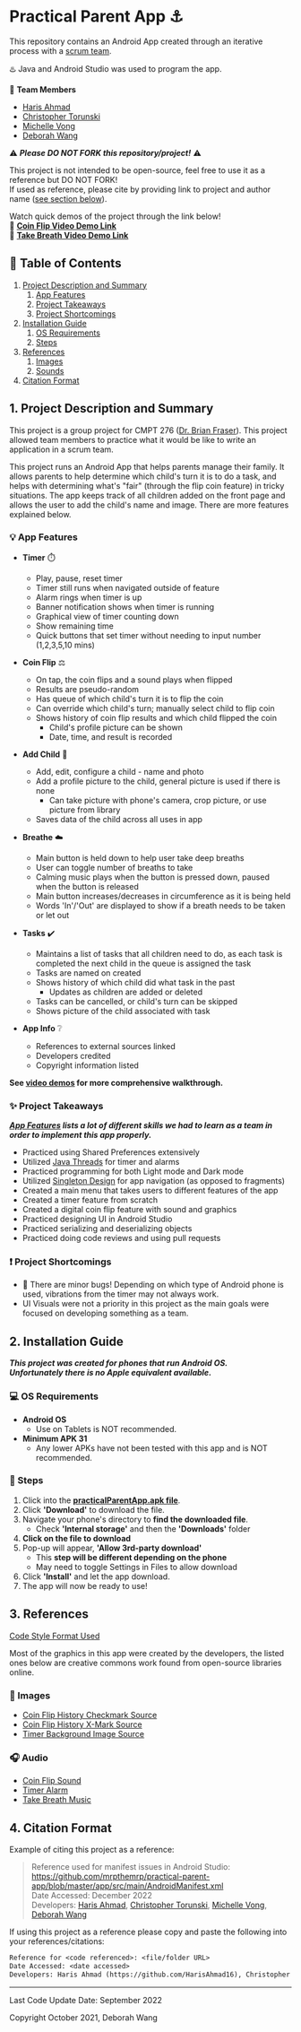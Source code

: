 # Practical Parent App :anchor:

This repository contains an Android App created through an iterative process with a [scrum team](https://www.scrum.org/resources/what-is-scrum).

:hotsprings: Java and Android Studio was used to program the app.

:mechanical_arm: **Team Members**  
- [Haris Ahmad](https://github.com/HarisAhmad16)
- [Christopher Torunski](https://github.com/cjtorunski)
- [Michelle Vong](https://github.com/michvong)
- [Deborah Wang](https://github.com/mrpthemrp)

:warning: ***Please DO NOT FORK this repository/project!*** :warning:

This project is not intended to be open-source, feel free to use it as a reference but DO NOT FORK!  
If used as reference, please cite by providing link to project and author name ([see section below](#4-citation-format)).

  
Watch quick demos of the project through the link below!                                    
:vhs: **[Coin Flip Video Demo Link](https://youtu.be/PORlo32tJWc)**   
:vhs: **[Take Breath Video Demo Link](https://youtu.be/gypqse71jmA)**

## :bookmark_tabs: Table of Contents
1. [Project Description and Summary](#1-project-description-and-summary)
   1. [App Features](#bulb-app-features)
   2. [Project Takeaways](#sparkles-project-takeaways)
   3. [Project Shortcomings](#exclamation-project-shortcomings)
2. [Installation Guide](#2-installation-guide)
   1. [OS Requirements](#computer-os-requirements)
   2. [Steps](#memo-steps)
3. [References](#3-references)
    1. [Images](#art-images)
    2. [Sounds](#headphones-audio)
4. [Citation Format](#4-citation-format)

## 1. Project Description and Summary

This project is a group project for CMPT 276 ([Dr. Brian Fraser](https://opencoursehub.cs.sfu.ca/bfraser/grav-cms)). This project allowed team members to practice what it would be like to write an application in a scrum team.

This project runs an Android App that helps parents manage their family. It allows parents to help determine which child's turn it is to do a task, and helps with determining what's "fair" (through the flip coin feature) in tricky situations. The app keeps track of all children added on the front page and allows the user to add the child's name and image. There are more features explained below.

### :bulb: App Features
- **Timer** :stopwatch:
	- Play, pause, reset timer
	- Timer still runs when navigated outside of feature
	- Alarm rings when timer is up
	- Banner notification shows when timer is running
	- Graphical view of timer counting down
	- Show remaining time
	- Quick buttons that set timer without needing to input number (1,2,3,5,10 mins)

- **Coin Flip** :balance_scale:
	- On tap, the coin flips and a sound plays when flipped
	- Results are pseudo-random
	- Has queue of which child's turn it is to flip the coin
	- Can override which child's turn; manually select child to flip coin
	- Shows history of coin flip results and which child flipped the coin
		- Child's profile picture can be shown
		- Date, time, and result is recorded

- **Add Child** :child:
	- Add, edit, configure a child - name and photo
	- Add a profile picture to the child, general picture is used if there is none
		- Can take picture with phone's camera, crop picture, or use picture from library
	- Saves data of the child across all uses in app
	
- **Breathe** :cloud:
	- Main button is held down to help user take deep breaths
	- User can toggle number of breaths to take
	- Calming music plays when the button is pressed down, paused when the button is released
	- Main button increases/decreases in circumference as it is being held
	- Words 'In'/'Out' are displayed to show if a breath needs to be taken or let out

- **Tasks** :heavy_check_mark:
	- Maintains a list of tasks that all children need to do, as each task is completed the next child in the queue is assigned the task
	- Tasks are named on created
	- Shows history of which child did what task in the past
		- Updates as children are added or deleted
	- Tasks can be cancelled, or child's turn can be skipped
	- Shows picture of the child associated with task
	
- **App Info** :grey_question:
	- References to external sources linked
	- Developers credited
	- Copyright information listed

**See [video demos](#practical-parent-app-anchor) for more comprehensive walkthrough.**

### :sparkles: Project Takeaways

***[App Features](#bulb-app-features) lists a lot of different skills we had to learn as a team in order to implement this app properly.***

- Practiced using Shared Preferences extensively
- Utilized [Java Threads](https://www.geeksforgeeks.org/java-threads/) for timer and alarms
- Practiced programming for both Light mode and Dark mode
- Utilized [Singleton Design](https://en.wikipedia.org/wiki/Singleton_pattern) for app navigation (as opposed to fragments)
- Created a main menu that takes users to different features of the app 
- Created a timer feature from scratch
- Created a digital coin flip feature with sound and graphics
- Practiced designing UI in Android Studio
- Practiced serializing and deserializing objects
- Practiced doing code reviews and using pull requests

### :exclamation: Project Shortcomings

- :lady_beetle: There are minor bugs! Depending on which type of Android phone is used, vibrations from the timer may not always work.
- UI Visuals were not a priority in this project as the main goals were focused on developing something as a team.

## 2. Installation Guide
***This project was created for phones that run Android OS.**  
**Unfortunately there is no Apple equivalent available.***

### :computer: OS Requirements
- **Android OS**
	- Use on Tablets is NOT recommended. 
- **Minimum APK 31**
  - Any lower APKs have not been tested with this app and is NOT recommended.

### :memo: Steps

1. Click into the **[practicalParentApp.apk file](/practicalParentApp.apk)**.
2. Click **'Download'** to download the file.
3. Navigate your phone's directory to **find the downloaded file**.
	- Check **'Internal storage'** and then the **'Downloads'** folder
4. **Click on the file to download**
5.  Pop-up will appear, **'Allow 3rd-party download'**
	- This **step will be different depending on the phone**
	- May need to toggle Settings in Files to allow download
6. Click **'Install'** and let the app download.
7. The app will now be ready to use!


## 3. References

[Code Style Format Used](https://google.github.io/styleguide/javaguide.html)

Most of the graphics in this app were created by the developers, the listed ones below are creative commons work found from open-source libraries online.

### :art: Images
- [Coin Flip History Checkmark Source](https://www.vhv.rs/dpng/f/406-4067045_checkmark-png.png)
- [Coin Flip History X-Mark Source](https://www.nicepng.com/png/full/910-9107823_circle-cross-png.png)
- [Timer Background Image Source](https://unsplash.com/photos/4N6qT784t3A)

### :headphones: Audio
- [Coin Flip Sound](https://www.youtube.com/watch?v=1QxX9ruPUXM)
- [Timer Alarm](https://www.youtube.com/watch?v=kcT-i9xzC-8)
- [Take Breath Music](https://soundcloud.com/chriszabriskie/cylinder-two)

## 4. Citation Format
Example of citing this project as a reference:
> Reference used for manifest issues in Android Studio: https://github.com/mrpthemrp/practical-parent-app/blob/master/app/src/main/AndroidManifest.xml  
> Date Accessed: December 2022  
> Developers: [Haris Ahmad](https://github.com/HarisAhmad16), [Christopher Torunski](https://github.com/cjtorunski), [Michelle Vong](https://github.com/michvong), [Deborah Wang](https://github.com/mrpthemrp)

If using this project as a reference please copy and paste the following into your references/citations:
```diff
Reference for <code referenced>: <file/folder URL>
Date Accessed: <date accessed>
Developers: Haris Ahmad (https://github.com/HarisAhmad16), Christopher Torunski (https://github.com/cjtorunski), Michelle Vong (https://github.com/michvong), Deborah Wang (https://github.com/mrpthemrp)
```

---
Last Code Update Date: September 2022

Copyright October 2021, Deborah Wang

